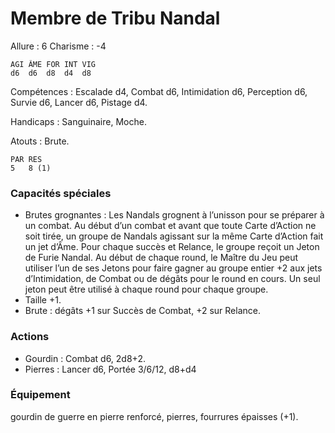 # Membre de Tribu Nandal

Allure : 6
Charisme : -4

	AGI	ÂME	FOR	INT	VIG
	d6	d6	d8	d4	d8

Compétences : Escalade d4, Combat d6, Intimidation d6, Perception d6, Survie d6, Lancer d6, Pistage d4.

Handicaps : Sanguinaire, Moche.

Atouts : Brute.

	PAR	RES
	5	8 (1)

### Capacités spéciales
- Brutes grognantes : Les Nandals grognent à l’unisson pour se préparer à un combat. Au début d’un combat et avant que toute Carte d’Action ne soit tirée, un groupe de Nandals agissant sur la même Carte d’Action fait un jet d’Âme. Pour chaque succès et Relance, le groupe reçoit un Jeton de Furie Nandal. Au début de chaque round, le Maître du Jeu peut utiliser l’un de ses Jetons pour faire gagner au groupe entier +2 aux jets d’Intimidation, de Combat ou de dégâts pour le round en cours. Un seul jeton peut être utilisé à chaque round pour chaque groupe.
- Taille +1.
- Brute : dégâts +1 sur Succès de Combat, +2 sur Relance.

### Actions
- Gourdin : Combat d6, 2d8+2.
- Pierres : Lancer d6, Portée 3/6/12, d8+d4

### Équipement
gourdin de guerre en pierre renforcé, pierres, fourrures épaisses (+1).
